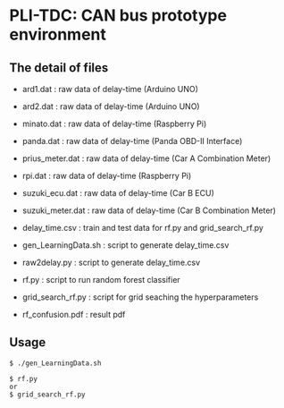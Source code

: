 PLI-TDC: CAN bus prototype environment
====

## The detail of files  

* ard1.dat              : raw data of delay-time (Arduino UNO)  
* ard2.dat              : raw data of delay-time (Arduino UNO)  
* minato.dat            : raw data of delay-time (Raspberry Pi)  
* panda.dat             : raw data of delay-time (Panda OBD-II Interface)  
* prius_meter.dat       : raw data of delay-time (Car A Combination Meter)  
* rpi.dat               : raw data of delay-time (Raspberry Pi)  
* suzuki_ecu.dat        : raw data of delay-time (Car B ECU)  
* suzuki_meter.dat      : raw data of delay-time (Car B Combination Meter)  

* delay_time.csv        : train and test data for rf.py and grid_search_rf.py  
* gen_LearningData.sh   : script to generate delay_time.csv  
* raw2delay.py          : script to generate delay_time.csv  
* rf.py                 : script to run random forest classifier 
* grid_search_rf.py     : script for grid seaching the hyperparameters
* rf_confusion.pdf      : result pdf

## Usage  

```
$ ./gen_LearningData.sh  

$ rf.py  
or  
$ grid_search_rf.py  
```
